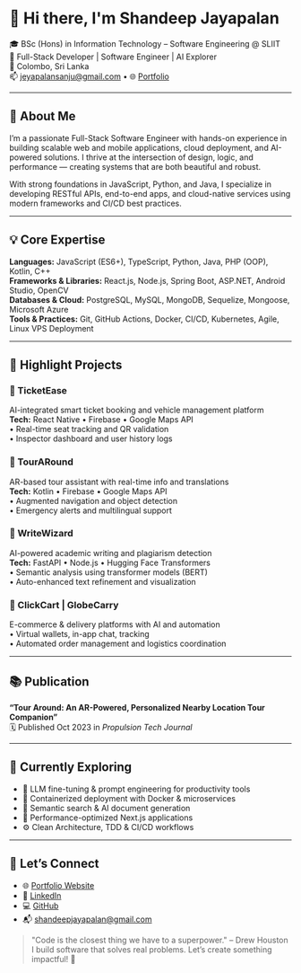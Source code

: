 # 👋 Hi there, I'm Shandeep Jayapalan

🎓 BSc (Hons) in Information Technology – Software Engineering @ SLIIT  
💼 Full-Stack Developer | Software Engineer | AI Explorer  
📍 Colombo, Sri Lanka  
📫 jeyapalansanju@gmail.com • 🌐 [Portfolio](https://shandeep.site)

---

## 🚀 About Me

I’m a passionate Full-Stack Software Engineer with hands-on experience in building scalable web and mobile applications, cloud deployment, and AI-powered solutions. I thrive at the intersection of design, logic, and performance — creating systems that are both beautiful and robust.

With strong foundations in JavaScript, Python, and Java, I specialize in developing RESTful APIs, end-to-end apps, and cloud-native services using modern frameworks and CI/CD best practices.

---

## 💡 Core Expertise

**Languages:** JavaScript (ES6+), TypeScript, Python, Java, PHP (OOP), Kotlin, C++  
**Frameworks & Libraries:** React.js, Node.js, Spring Boot, ASP.NET, Android Studio, OpenCV  
**Databases & Cloud:** PostgreSQL, MySQL, MongoDB, Sequelize, Mongoose, Microsoft Azure  
**Tools & Practices:** Git, GitHub Actions, Docker, CI/CD, Kubernetes, Agile, Linux VPS Deployment

---

## 🧠 Highlight Projects

### 🔷 TicketEase  
AI-integrated smart ticket booking and vehicle management platform  
**Tech:** React Native • Firebase • Google Maps API  
• Real-time seat tracking and QR validation  
• Inspector dashboard and user history logs  

### 🔷 TourARound  
AR-based tour assistant with real-time info and translations  
**Tech:** Kotlin • Firebase • Google Maps API  
• Augmented navigation and object detection  
• Emergency alerts and multilingual support  

### 🔷 WriteWizard  
AI-powered academic writing and plagiarism detection  
**Tech:** FastAPI • Node.js • Hugging Face Transformers  
• Semantic analysis using transformer models (BERT)  
• Auto-enhanced text refinement and visualization

### 🔷 ClickCart | GlobeCarry  
E-commerce & delivery platforms with AI and automation  
• Virtual wallets, in-app chat, tracking  
• Automated order management and logistics coordination

---

## 📚 Publication

**“Tour Around: An AR-Powered, Personalized Nearby Location Tour Companion”**  
🗓️ Published Oct 2023 in *Propulsion Tech Journal*

---

## 🌱 Currently Exploring

- 🤖 LLM fine-tuning & prompt engineering for productivity tools  
- 🚢 Containerized deployment with Docker & microservices  
- 🧠 Semantic search & AI document generation  
- 🎯 Performance-optimized Next.js applications  
- ⚙️ Clean Architecture, TDD & CI/CD workflows

---

## 🤝 Let’s Connect

- 🌐 [Portfolio Website](https://shandeep.site)  
- 💼 [LinkedIn](https://linkedin.com/in/shandeepjayapalan)  
- 💻 [GitHub](https://github.com/IT21375682)  
- 📬 shandeepjayapalan@gmail.com

> "Code is the closest thing we have to a superpower." – Drew Houston  
I build software that solves real problems. Let’s create something impactful! 🚀
